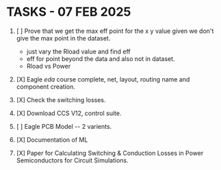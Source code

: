 # TASKS - 07 FEB 2025

1. [ ] Prove that we get the max eff point for the x y value given we don't give the max point in the dataset.
   - just vary the Rload value and find eff
   - eff for point beyond the data and also not in dataset.
   - Rload vs Power

2. [X] Eagle *eda* course complete, net, layout, routing name and component creation.
3. [X] Check the switching losses.
4. [X] Download CCS V12, control suite.
5. [ ] Eagle PCB Model -- 2 varients.
6. [X] Documentation of ML
7. [X] Paper for Calculating Switching & Conduction Losses in Power Semiconductors for Circuit Simulations.
